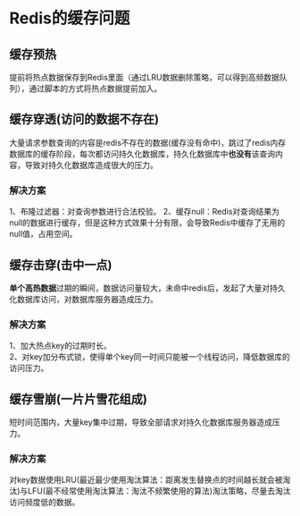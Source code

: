 # Redis的缓存问题  
## 缓存预热      
提前将热点数据保存到Redis里面（通过LRU数据删除策略，可以得到高频数据队列），通过脚本的方式将热点数据提前加入。  
## 缓存穿透(访问的数据不存在)  
大量请求参数查询的内容是redis不存在的数据(缓存没有命中)，跳过了redis内存数据库的缓存阶段，每次都访问持久化数据库，持久化数据库中**也没有**该查询内容，导致对持久化数据库造成很大的压力。       
### 解决方案  
1、布隆过滤器：对查询参数进行合法校验。 
2、缓存null：Redis对查询结果为null的数据进行缓存，但是这种方式效果十分有限，会导致Redis中缓存了无用的null值，占用空间。
## 缓存击穿(击中一点)  
**单个高热数据**过期的瞬间，数据访问量较大，未命中redis后，发起了大量对持久化数据库访问，对数据库服务器造成压力。    
### 解决方案  
1、加大热点key的过期时长。  
2、对key加分布式锁，使得单个key同一时间只能被一个线程访问，降低数据库的访问压力。
## 缓存雪崩(一片片雪花组成)  
短时间范围内，大量key集中过期，导致全部请求对持久化数据库服务器造成压力。        
### 解决方案  
对key数据使用LRU(最近最少使用淘汰算法：距离发生替换点的时间越长就会被淘汰)与LFU(最不经常使用淘汰算法：淘汰不频繁使用的算法)淘汰策略，尽量去淘汰访问频度低的数据。   
  



